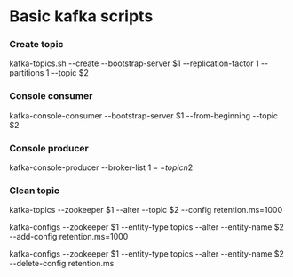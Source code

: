 # Basic kafka scripts

### Create topic 
kafka-topics.sh --create --bootstrap-server $1 --replication-factor 1 --partitions 1 --topic $2

### Console consumer
kafka-console-consumer --bootstrap-server $1 --from-beginning --topic $2

### Console producer
kafka-console-producer --broker-list $1 --topic n$2

### Clean topic
kafka-topics --zookeeper $1 --alter --topic $2 --config retention.ms=1000

kafka-configs --zookeeper $1 --entity-type topics --alter --entity-name $2 --add-config retention.ms=1000

kafka-configs --zookeeper $1 --entity-type topics --alter --entity-name $2 --delete-config retention.ms
